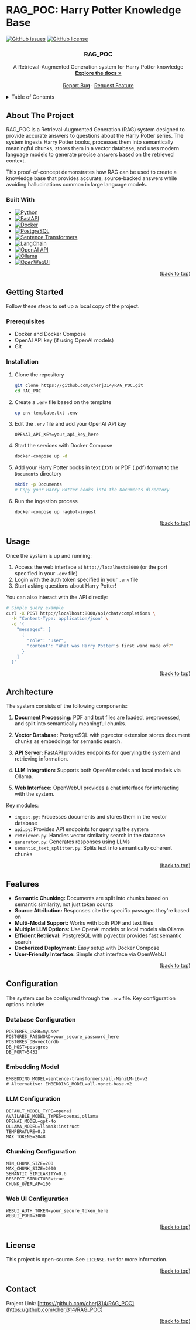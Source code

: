 <a id="readme-top"></a>

# RAG_POC: Harry Potter Knowledge Base

[![GitHub issues](https://img.shields.io/github/issues/cherj314/RAG_POC.svg)](https://github.com/cherj314/RAG_POC/issues)
[![GitHub license](https://img.shields.io/github/license/cherj314/RAG_POC.svg)](https://github.com/cherj314/RAG_POC/blob/master/LICENSE.txt)

<div align="center">
  <h3 align="center">RAG_POC</h3>
  <p align="center">
    A Retrieval-Augmented Generation system for Harry Potter knowledge
    <br />
    <a href="https://github.com/cherj314/RAG_POC"><strong>Explore the docs »</strong></a>
    <br />
    <br />
    <a href="https://github.com/cherj314/RAG_POC/issues/new?labels=bug&template=bug-report---.md">Report Bug</a>
    ·
    <a href="https://github.com/cherj314/RAG_POC/issues/new?labels=enhancement&template=feature-request---.md">Request Feature</a>
  </p>
</div>

<!-- TABLE OF CONTENTS -->
<details>
  <summary>Table of Contents</summary>
  <ol>
    <li>
      <a href="#about-the-project">About The Project</a>
      <ul>
        <li><a href="#built-with">Built With</a></li>
      </ul>
    </li>
    <li>
      <a href="#getting-started">Getting Started</a>
      <ul>
        <li><a href="#prerequisites">Prerequisites</a></li>
        <li><a href="#installation">Installation</a></li>
      </ul>
    </li>
    <li><a href="#usage">Usage</a></li>
    <li><a href="#architecture">Architecture</a></li>
    <li><a href="#features">Features</a></li>
    <li><a href="#configuration">Configuration</a></li>
    <li><a href="#license">License</a></li>
    <li><a href="#contact">Contact</a></li>
  </ol>
</details>

## About The Project

RAG_POC is a Retrieval-Augmented Generation (RAG) system designed to provide accurate answers to questions about the Harry Potter series. The system ingests Harry Potter books, processes them into semantically meaningful chunks, stores them in a vector database, and uses modern language models to generate precise answers based on the retrieved context.

This proof-of-concept demonstrates how RAG can be used to create a knowledge base that provides accurate, source-backed answers while avoiding hallucinations common in large language models.

### Built With

* [![Python](https://img.shields.io/badge/Python-3.9-blue.svg)](https://www.python.org/)
* [![FastAPI](https://img.shields.io/badge/FastAPI-0.104.0+-green.svg)](https://fastapi.tiangolo.com/)
* [![Docker](https://img.shields.io/badge/Docker-Compose-blue.svg)](https://www.docker.com/)
* [![PostgreSQL](https://img.shields.io/badge/PostgreSQL-pgvector-blue.svg)](https://github.com/pgvector/pgvector)
* [![Sentence Transformers](https://img.shields.io/badge/Sentence--Transformers-2.2.0+-orange.svg)](https://www.sbert.net/)
* [![LangChain](https://img.shields.io/badge/LangChain-0.0.267+-yellow.svg)](https://langchain.readthedocs.io/)
* [![OpenAI API](https://img.shields.io/badge/OpenAI-API-teal.svg)](https://openai.com/)
* [![Ollama](https://img.shields.io/badge/Ollama-LLM--integration-purple.svg)](https://ollama.ai/)
* [![OpenWebUI](https://img.shields.io/badge/OpenWebUI-Interface-blue.svg)](https://github.com/open-webui/open-webui)

<p align="right">(<a href="#readme-top">back to top</a>)</p>

## Getting Started

Follow these steps to set up a local copy of the project.

### Prerequisites

* Docker and Docker Compose
* OpenAI API key (if using OpenAI models)
* Git

### Installation

1. Clone the repository
   ```sh
   git clone https://github.com/cherj314/RAG_POC.git
   cd RAG_POC
   ```

2. Create a `.env` file based on the template
   ```sh
   cp env-template.txt .env
   ```

3. Edit the `.env` file and add your OpenAI API key
   ```
   OPENAI_API_KEY=your_api_key_here
   ```

4. Start the services with Docker Compose
   ```sh
   docker-compose up -d
   ```

5. Add your Harry Potter books in text (.txt) or PDF (.pdf) format to the `Documents` directory
   ```sh
   mkdir -p Documents
   # Copy your Harry Potter books into the Documents directory
   ```

6. Run the ingestion process
   ```sh
   docker-compose up ragbot-ingest
   ```

<p align="right">(<a href="#readme-top">back to top</a>)</p>

## Usage

Once the system is up and running:

1. Access the web interface at `http://localhost:3000` (or the port specified in your `.env` file)
2. Login with the auth token specified in your `.env` file
3. Start asking questions about Harry Potter!

You can also interact with the API directly:

```sh
# Simple query example
curl -X POST http://localhost:8000/api/chat/completions \
  -H "Content-Type: application/json" \
  -d '{
    "messages": [
      {
        "role": "user", 
        "content": "What was Harry Potter's first wand made of?"
      }
    ]
  }'
```

<p align="right">(<a href="#readme-top">back to top</a>)</p>

## Architecture

The system consists of the following components:

1. **Document Processing:** PDF and text files are loaded, preprocessed, and split into semantically meaningful chunks.

2. **Vector Database:** PostgreSQL with pgvector extension stores document chunks as embeddings for semantic search.

3. **API Server:** FastAPI provides endpoints for querying the system and retrieving information.

4. **LLM Integration:** Supports both OpenAI models and local models via Ollama.

5. **Web Interface:** OpenWebUI provides a chat interface for interacting with the system.

Key modules:

- `ingest.py`: Processes documents and stores them in the vector database
- `api.py`: Provides API endpoints for querying the system
- `retriever.py`: Handles vector similarity search in the database
- `generator.py`: Generates responses using LLMs
- `semantic_text_splitter.py`: Splits text into semantically coherent chunks

<p align="right">(<a href="#readme-top">back to top</a>)</p>

## Features

- **Semantic Chunking:** Documents are split into chunks based on semantic similarity, not just token counts
- **Source Attribution:** Responses cite the specific passages they're based on
- **Multi-Modal Support:** Works with both PDF and text files
- **Multiple LLM Options:** Use OpenAI models or local models via Ollama
- **Efficient Retrieval:** PostgreSQL with pgvector provides fast semantic search
- **Dockerized Deployment:** Easy setup with Docker Compose
- **User-Friendly Interface:** Simple chat interface via OpenWebUI

<p align="right">(<a href="#readme-top">back to top</a>)</p>

## Configuration

The system can be configured through the `.env` file. Key configuration options include:

### Database Configuration
```
POSTGRES_USER=myuser
POSTGRES_PASSWORD=your_secure_password_here
POSTGRES_DB=vectordb
DB_HOST=postgres
DB_PORT=5432
```

### Embedding Model
```
EMBEDDING_MODEL=sentence-transformers/all-MiniLM-L6-v2
# Alternative: EMBEDDING_MODEL=all-mpnet-base-v2
```

### LLM Configuration
```
DEFAULT_MODEL_TYPE=openai
AVAILABLE_MODEL_TYPES=openai,ollama
OPENAI_MODEL=gpt-4o
OLLAMA_MODEL=llama3:instruct
TEMPERATURE=0.3
MAX_TOKENS=2048
```

### Chunking Configuration
```
MIN_CHUNK_SIZE=200
MAX_CHUNK_SIZE=2000
SEMANTIC_SIMILARITY=0.6
RESPECT_STRUCTURE=true
CHUNK_OVERLAP=100
```

### Web UI Configuration
```
WEBUI_AUTH_TOKEN=your_secure_token_here
WEBUI_PORT=3000
```

<p align="right">(<a href="#readme-top">back to top</a>)</p>

## License

This project is open-source. See `LICENSE.txt` for more information.

<p align="right">(<a href="#readme-top">back to top</a>)</p>

## Contact

Project Link: [https://github.com/cherj314/RAG_POC](https://github.com/cherj314/RAG_POC)

<p align="right">(<a href="#readme-top">back to top</a>)</p>